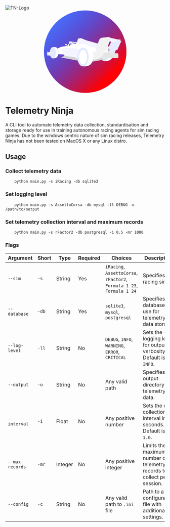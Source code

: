![TN-Logo](https://github.com/user-attachments/assets/701d898b-bb29-49b5-938f-634d6bd14bfe)
<svg width="800" height="414" viewBox="0 0 800 414" fill="none" xmlns="http://www.w3.org/2000/svg">
<rect x="194" width="414" height="414" rx="207" fill="#5081FF"/>
<rect x="194" width="414" height="414" rx="207" fill="url(#paint0_linear_5_42)"/>
<ellipse cx="517.531" cy="216.391" rx="24.1228" ry="34.8253" fill="white"/>
<path d="M523.432 250.431L522.107 183.132L521.047 182.312L518.927 181.766L514.864 181.31L510.623 180.946L506.736 180.855H502.673L498.521 180.946L494.545 181.766L492.337 182.494L490.924 183.132L495.871 254.256C499.964 254.286 508.273 254.329 508.768 254.256C509.263 254.183 518.75 251.676 523.432 250.431Z" fill="white"/>
<ellipse cx="497.239" cy="217.931" rx="24.1228" ry="36.3652" fill="#E3E9FF"/>
<path d="M321.029 163.443L309.744 178.96L323.203 179.908L321.029 176.235L320.718 170.313L327.344 162.613L336.662 161.31L359.128 163.916L360.992 161.784L337.179 159.06L323.203 158.467L321.029 163.443Z" fill="#F2F2F2"/>
<path d="M333.659 169.484C336.765 169.72 343.267 170.218 344.427 170.313L355.09 167.944L335.419 162.969L328.586 161.31L334.798 160.718L360.888 162.139L362.13 159.534L327.551 155.98L319.579 156.691L318.337 159.534L319.268 162.139L333.659 167.944V169.484Z" fill="#E8F7FF"/>
<path d="M360.163 158.349C359.832 159.391 354.78 165.891 352.295 169.01L471.977 205.849L483.883 171.853L406.235 149.939L380.766 139.396L366.789 141.055L364.201 143.069C362.993 147.728 360.495 157.307 360.163 158.349Z" fill="#F3F4FF"/>
<path d="M209.525 225.558C215.289 226.113 227.002 227.284 227.747 227.526V208.303H220.165L216.042 210.876L210.855 205.73L209.525 225.558Z" fill="#F2F2F2"/>
<path d="M305.188 174.577V180.263L306.845 179.671L306.327 174.577H308.708V169.484H299.494L298.562 172.326L299.494 174.577H305.188Z" fill="white"/>
<path d="M280.134 182.987L242.966 199.571V210.35L248.66 218.997L286.449 220.774L450.65 243.517L473.53 196.254L399.298 169.839L359.439 166.522L327.965 169.839L324.342 177.775H311.193L280.134 182.987Z" fill="white"/>
<path d="M272.576 214.022C263.983 216.233 246.279 220.821 244.208 221.485V219.589L272.576 212.127V214.022Z" fill="#F2F2F2"/>
<path d="M268.426 209.712C259.627 209.255 241.492 208.345 239.342 208.361L239.778 206.533L268.862 207.884L268.426 209.712Z" fill="#F2F2F2"/>
<path d="M279.305 236.054L300.426 226.578L450.961 230.132L474.255 231.908L488.646 243.28L509.766 241.74V244.583L442.368 256.31L364.098 252.046L279.305 236.054Z" fill="#D3D3D5"/>
<path d="M463.281 208.692L437.605 207.862L421.247 202.414C424.94 216.273 432.201 244.204 431.704 245.057C431.207 245.91 442.609 247.07 448.372 247.544L458.104 243.991L472.495 241.859L476.74 238.068H510.491L530.369 180.855L513.39 181.684L463.281 208.692Z" fill="#F2F2F2"/>
<path d="M554.181 200.4L548.384 214.496L516.496 211.771L520.43 181.803L536.27 146.03C549.937 146.148 577.434 146.314 578.097 146.03C578.76 145.746 577.338 149.939 576.544 152.071H583.274L562.774 197.32L554.181 200.4Z" fill="#E6EBFF"/>
<path d="M568.676 146.741L523.329 136.554L511.216 154.322L547.762 159.652L568.676 150.65V146.741Z" fill="#F3F4FF"/>
<path d="M475.808 238.068L562.05 239.253L567.744 238.068L567.019 215.799L496.928 210.35L477.361 212.956L473.013 233.093L475.808 238.068Z" fill="#E4E4E4"/>
<path d="M518.179 189.858L480.788 197.959L470.217 215.207L519.549 206.06L518.179 189.858Z" fill="white"/>
<ellipse cx="518.877" cy="198.031" rx="5.38364" ry="8.17327" fill="#BEBEBE"/>
<path d="M451.478 201.111H457.276L449.925 222.432L452.41 223.972L449.925 229.658L486.058 234.751L497.964 202.887L506.35 201.111L529.541 140.344H522.19L523.639 133L483.469 137.383L476.636 140.344L471.77 146.504L451.478 201.111Z" fill="#F2F2F2"/>
<path d="M288.727 214.496L297.734 228.236L346.601 234.566L383.251 249.44L410.894 232.315L418.555 211.179L354.366 190.331L318.854 187.133L300.736 187.607L295.249 188.436L292.04 189.384L289.658 190.331L288.105 191.634L286.449 193.648L285.621 195.78L285 198.505V202.532L286.449 208.692L288.727 214.496Z" fill="#F3F4FF"/>
<ellipse cx="413.689" cy="231.908" rx="28.3676" ry="45.1307" fill="white"/>
<path d="M420.522 276.092L418.969 188.555L417.727 187.489L415.242 186.778L410.48 186.186L405.51 185.712L400.955 185.593H396.193L391.327 185.712L386.668 186.778L384.079 187.725L382.423 188.555L388.221 281.067C393.018 281.106 402.756 281.161 403.336 281.067C403.916 280.972 415.035 277.71 420.522 276.092Z" fill="white"/>
<ellipse cx="389.877" cy="233.922" rx="28.3676" ry="47.1444" fill="#E3E9FF"/>
<ellipse cx="388.842" cy="234.396" rx="20.9134" ry="36.4836" fill="#E8F7FF"/>
<ellipse cx="390.705" cy="234.396" rx="19.0498" ry="36.4836" fill="white"/>
<ellipse cx="251.455" cy="211.416" rx="15.2191" ry="26.7704" fill="white"/>
<path d="M255.286 237.576L254.442 185.69L253.767 185.058L252.416 184.637L249.828 184.286L247.127 184.005L244.651 183.935H242.063L239.419 184.005L236.887 184.637L235.48 185.199L234.58 185.69L237.731 240.525C240.338 240.548 245.63 240.581 245.946 240.525C246.261 240.468 252.304 238.535 255.286 237.576Z" fill="white"/>
<ellipse cx="238.617" cy="212.601" rx="15.2191" ry="27.955" fill="#E3E9FF"/>
<ellipse cx="238.307" cy="212.601" rx="10.5602" ry="21.3216" fill="#F3F4FF"/>
<ellipse cx="239.342" cy="212.601" rx="9.5249" ry="21.3216" fill="#E3E9FF"/>
<defs>
<linearGradient id="paint0_linear_5_42" x1="194" y1="2.69995" x2="608" y2="411.3" gradientUnits="userSpaceOnUse">
<stop stop-color="#000DFF" stop-opacity="0"/>
<stop offset="0.795" stop-color="#FF0004"/>
</linearGradient>
</defs>
</svg>

# Telemetry Ninja

A CLI tool to automate telemetry data collection, standardisation and storage ready for use in training autonomous racing agents for sim racing games. Due to the windows centric nature of sim racing releases, Telemetry Ninja has not been tested on MacOS X or any Linux distro.

## Usage

### Collect telemetry data
```shell
    python main.py -s iRacing -db sqlite3 
```
### Set logging level
```shell
    python main.py -s AssettoCorsa -db mysql -ll DEBUG -o /path/to/output
```

### Set telemetry collection interval and maximum records
```shell
    python main.py -s rFactor2 -db postgresql -i 0.5 -mr 1000
```

### Flags
| Argument         | Short | Type    | Required | Choices                                      | Description                                              |
|------------------|-------|---------|----------|----------------------------------------------|----------------------------------------------------------|
| `--sim`          | `-s`  | String  | Yes      | `iRacing`, `AssettoCorsa`, `rFactor2`, `Formula 1 23`, `Formula 1 24`        | Specifies the racing sim.                       |
| `--database`     | `-db` | String  | Yes      | `sqlite3`, `mysql`, `postgresql`             | Specifies the database to use for telemetry data storage.|
| `--log-level`    | `-ll` | String  | No       | `DEBUG`, `INFO`, `WARNING`, `ERROR`, `CRITICAL` | Sets the logging level for output verbosity. Default is `INFO`. |
| `--output`       | `-o`  | String  | No       | Any valid path                               | Specifies the output directory for telemetry data.       |
| `--interval`     | `-i`  | Float   | No       | Any positive number                          | Sets the data collection interval in seconds. Default is `1.0`. |
| `--max-records`  | `-mr` | Integer | No       | Any positive integer                         | Limits the maximum number of telemetry records to collect per session. |
| `--config`       | `-c`  | String  | No       | Any valid path to `.ini` file                | Path to a configuration file with additional settings.   |
